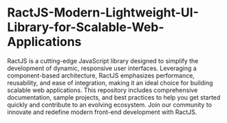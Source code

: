 # RactJS-Modern-Lightweight-UI-Library-for-Scalable-Web-Applications
RactJS is a cutting-edge JavaScript library designed to simplify the development of dynamic, responsive user interfaces. Leveraging a component-based architecture, RactJS emphasizes performance, reusability, and ease of integration, making it an ideal choice for building scalable web applications. This repository includes comprehensive documentation, sample projects, and best practices to help you get started quickly and contribute to an evolving ecosystem. Join our community to innovate and redefine modern front-end development with RactJS.
